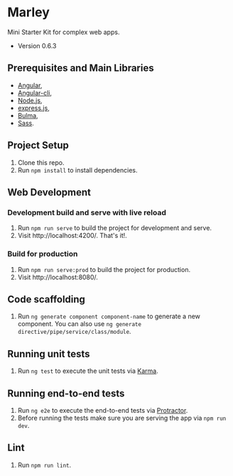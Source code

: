 # Marley
Mini Starter Kit for complex web apps.

* Version 0.6.3

## Prerequisites and Main Libraries
* [Angular](https://angular.io/),
* [Angular-cli](https://github.com/angular/angular-cli),
* [Node.js](https://nodejs.org/en/),
* [express.js](https://expressjs.com/),
* [Bulma](http://bulma.io/),
* [Sass](http://sass-lang.com/).

## Project Setup
1. Clone this repo.
2. Run `npm install` to install dependencies.

## Web Development
### Development build and serve with live reload
1. Run `npm run serve` to build the project for development and serve.
2. Visit http://localhost:4200/. That's it!.

### Build for production
1. Run `npm run serve:prod` to build the project for production.
2. Visit http://localhost:8080/.

## Code scaffolding
1. Run `ng generate component component-name` to generate a new component. You can also use `ng generate directive/pipe/service/class/module`.

## Running unit tests
1. Run `ng test` to execute the unit tests via [Karma](https://karma-runner.github.io).

## Running end-to-end tests
1. Run `ng e2e` to execute the end-to-end tests via [Protractor](http://www.protractortest.org/).
2. Before running the tests make sure you are serving the app via `npm run dev`.

## Lint
1. Run `npm run lint`.